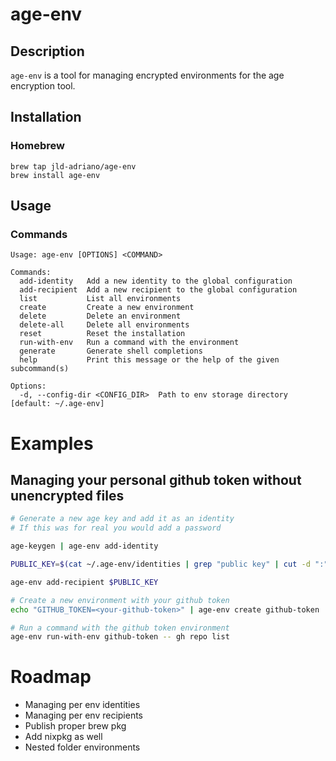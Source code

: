 # age-env

## Description
`age-env` is a tool for managing encrypted environments for the age encryption tool.

## Installation

### Homebrew
```
brew tap jld-adriano/age-env
brew install age-env
```

## Usage

### Commands
```
Usage: age-env [OPTIONS] <COMMAND>

Commands:
  add-identity   Add a new identity to the global configuration
  add-recipient  Add a new recipient to the global configuration
  list           List all environments
  create         Create a new environment
  delete         Delete an environment
  delete-all     Delete all environments
  reset          Reset the installation
  run-with-env   Run a command with the environment
  generate       Generate shell completions
  help           Print this message or the help of the given subcommand(s)

Options:
  -d, --config-dir <CONFIG_DIR>  Path to env storage directory [default: ~/.age-env]
```
# Examples

## Managing your personal github token without unencrypted files

```sh
# Generate a new age key and add it as an identity
# If this was for real you would add a password

age-keygen | age-env add-identity

PUBLIC_KEY=$(cat ~/.age-env/identities | grep "public key" | cut -d ":" -f 2 | tr -d " ")

age-env add-recipient $PUBLIC_KEY

# Create a new environment with your github token
echo "GITHUB_TOKEN=<your-github-token>" | age-env create github-token

# Run a command with the github token environment
age-env run-with-env github-token -- gh repo list

```

# Roadmap

- Managing per env identities
- Managing per env recipients
- Publish proper brew pkg
- Add nixpkg as well
- Nested folder environments